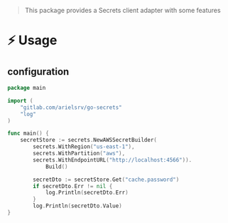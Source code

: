 > This package provides a Secrets client adapter with some features

# ⚡️ Usage

## configuration

```go
package main

import (
	"gitlab.com/arielsrv/go-secrets"
	"log"
)

func main() {
	secretStore := secrets.NewAWSSecretBuilder(
		secrets.WithRegion("us-east-1"),
		secrets.WithPartition("aws"),
		secrets.WithEndpointURL("http://localhost:4566")).
			Build()

		secretDto := secretStore.Get("cache.password")
		if secretDto.Err != nil {
			log.Println(secretDto.Err)
		}
		log.Println(secretDto.Value)
}
```